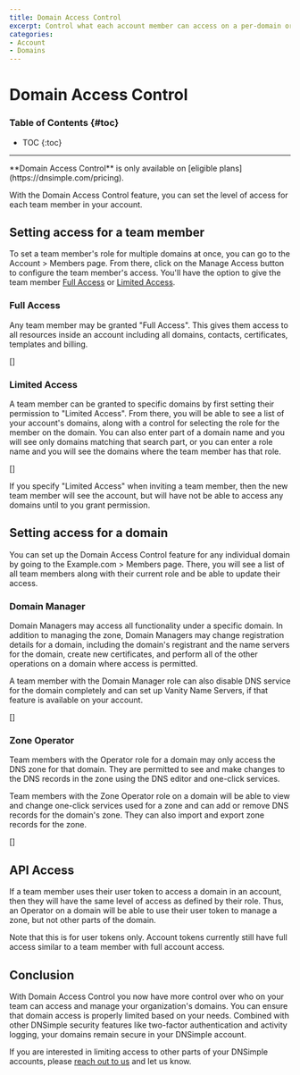 ```yaml
---
title: Domain Access Control
excerpt: Control what each account member can access on a per-domain or per-zone basis.
categories:
- Account
- Domains
---
```


# Domain Access Control

### Table of Contents {#toc}

* TOC
{:toc}

---

<info>
**Domain Access Control** is only available on [eligible plans](https://dnsimple.com/pricing).
</info>

With the Domain Access Control feature, you can set the level of access for each team member in your account.

## Setting access for a team member

To set a team member's role for multiple domains at once, you can go to the Account > Members page. From there, click on the Manage Access button to configure the team member's access. You'll have the option to give the team member [Full Access](#full-access) or [Limited Access](#limited-access). 

### Full Access

Any team member may be granted "Full Access". This gives them access to all resources inside an account including all domains, contacts, certificates, templates and billing.

[]

### Limited Access

A team member can be granted to specific domains by first setting their permission to "Limited Access". From there, you will be able to see a list of your account's domains, along with a control for selecting the role for the member on the domain. You can also enter part of a domain name and you will see only domains matching that search part, or you can enter a role name and you will see the domains where the team member has that role.

[]

<info>
If you specify "Limited Access" when inviting a team member, then the new team member will see the account, but will have not be able to access any domains until to you grant permission.
</info>

## Setting access for a domain

You can set up the Domain Access Control feature for any individual domain by going to the Example.com > Members page. There, you will see a list of all team members along with their current role and be able to update their access.

### Domain Manager

Domain Managers may access all functionality under a specific domain. In addition to managing the zone, Domain Managers may change registration details for a domain, including the domain's registrant and the name servers for the domain, create new certificates, and perform all of the other operations on a domain where access is permitted.

A team member with the Domain Manager role can also disable DNS service for the domain completely and can set up Vanity Name Servers, if that feature is available on your account.

[]

### Zone Operator

Team members with the Operator role for a domain may only access the DNS zone for that domain. They are permitted to see and make changes to the DNS records in the zone using the DNS editor and one-click services.

Team members with the Zone Operator role on a domain will be able to view and change one-click services used for a zone and can add or remove DNS records for the domain's zone. They can also import and export zone records for the zone.

[]

## API Access

If a team member uses their user token to access a domain in an account, then they will have the same level of access as defined by their role. Thus, an Operator on a domain will be able to use their user token to manage a zone, but not other parts of the domain.

Note that this is for user tokens only. Account tokens currently still have full access similar to a team member with full account access.

## Conclusion

With Domain Access Control you now have more control over who on your team can access and manage your organization's domains. You can ensure that domain access is properly limited based on your needs. Combined with other DNSimple security features like two-factor authentication and activity logging, your domains remain secure in your DNSimple account.

If you are interested in limiting access to other parts of your DNSimple accounts, please [reach out to us](https://dnsimple.com/contact) and let us know.
